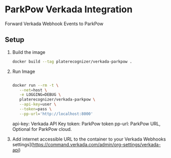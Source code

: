 # ParkPow Verkada Integration
Forward Verkada Webhook Events to ParkPow

## Setup
1. Build the image
    ```bash
    docker build --tag platerecognizer/verkada-parkpow .

    ```

2. Run Image
    ```bash

    docker run --rm -t \
       --net=host \
       -e LOGGING=DEBUG \
       platerecognizer/verkada-parkpow \
       --api-key=user \
       --token=pass \
       --pp-url='http://localhost:8000'
    ```
    api-key: Verkada API Key
    token: ParkPow token
    pp-url: ParkPow URL, Optional for ParkPow cloud.

3. Add internet accessible URL to the container to your Verkada Webhooks settings](https://command.verkada.com/admin/org-settings/verkada-api)


